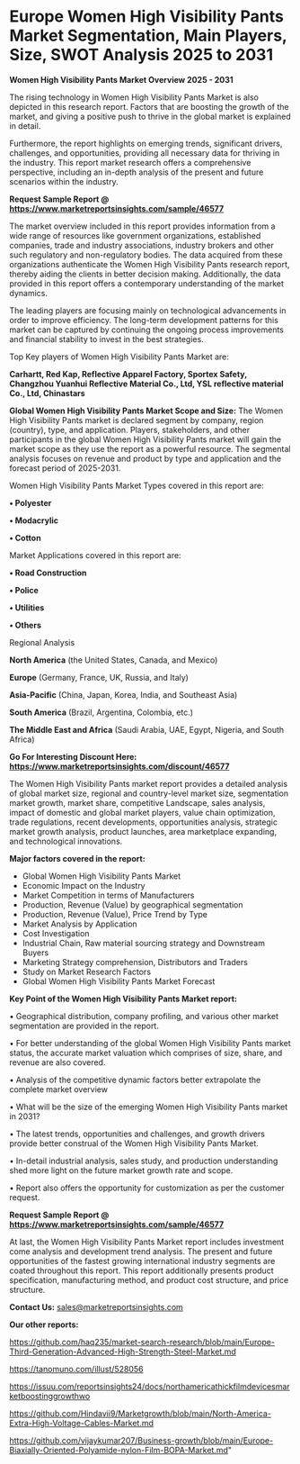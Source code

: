 # Europe Women High Visibility Pants Market Segmentation, Main Players, Size, SWOT Analysis 2025 to 2031

<Strong> Women High Visibility Pants Market Overview 2025 - 2031</strong>

The rising technology in Women High Visibility Pants Market is also depicted in this research report. Factors that are boosting the growth of the market, and giving a positive push to thrive in the global market is explained in detail.

Furthermore, the report highlights on emerging trends, significant drivers, challenges, and opportunities, providing all necessary data for thriving in the industry. This report market research offers a comprehensive perspective, including an in-depth analysis of the present and future scenarios within the industry.

<strong>Request Sample Report @ <a href=https://www.marketreportsinsights.com/sample/46577>https://www.marketreportsinsights.com/sample/46577</a></strong>

The market overview included in this report provides information from a wide range of resources like government organizations, established companies, trade and industry associations, industry brokers and other such regulatory and non-regulatory bodies. The data acquired from these organizations authenticate the Women High Visibility Pants research report, thereby aiding the clients in better decision making. Additionally, the data provided in this report offers a contemporary understanding of the market dynamics.

The leading players are focusing mainly on technological advancements in order to improve efficiency. The long-term development patterns for this market can be captured by continuing the ongoing process improvements and financial stability to invest in the best strategies.

Top Key players of Women High Visibility Pants Market are:

<strong>Carhartt, Red Kap, Reflective Apparel Factory, Sportex Safety, Changzhou Yuanhui Reflective Material Co., Ltd, YSL reflective material Co., Ltd, Chinastars</strong>

<strong><b>Global Women High Visibility Pants Market Scope and Size:</b></strong>
The Women High Visibility Pants market is declared segment by company, region (country), type, and application. Players, stakeholders, and other participants in the global Women High Visibility Pants market will gain the market scope as they use the report as a powerful resource. The segmental analysis focuses on revenue and product by type and application and the forecast period of 2025-2031.

Women High Visibility Pants Market Types covered in this report are:

<strong>•  Polyester

•  Modacrylic

•  Cotton</strong>

Market Applications covered in this report are:

<strong>•  Road Construction

•  Police

•  Utilities

•  Others</strong> 

Regional Analysis

<strong>North America</strong> (the United States, Canada, and Mexico)

<strong>Europe</strong> (Germany, France, UK, Russia, and Italy)

<strong>Asia-Pacific</strong> (China, Japan, Korea, India, and Southeast Asia)

<strong>South America</strong> (Brazil, Argentina, Colombia, etc.)

<strong>The Middle East and Africa</strong> (Saudi Arabia, UAE, Egypt, Nigeria, and South Africa)

<strong>Go For Interesting Discount Here: <a href=https://www.marketreportsinsights.com/discount/46577>https://www.marketreportsinsights.com/discount/46577</a></strong>

The Women High Visibility Pants market report provides a detailed analysis of global market size, regional and country-level market size, segmentation market growth, market share, competitive Landscape, sales analysis, impact of domestic and global market players, value chain optimization, trade regulations, recent developments, opportunities analysis, strategic market growth analysis, product launches, area marketplace expanding, and technological innovations.

<strong><b>Major factors covered in the report:</b></strong>
<ul>
  <li>Global Women High Visibility Pants Market </li>
  <li>Economic Impact on the Industry</li>
  <li>Market Competition in terms of Manufacturers</li>
  <li>Production, Revenue (Value) by geographical segmentation</li>
  <li>Production, Revenue (Value), Price Trend by Type</li>
  <li>Market Analysis by Application</li>
  <li>Cost Investigation</li>
  <li>Industrial Chain, Raw material sourcing strategy and Downstream Buyers</li>
  <li>Marketing Strategy comprehension, Distributors and Traders</li>
  <li>Study on Market Research Factors</li>
  <li>Global Women High Visibility Pants Market Forecast</li>
</ul>

<strong><b>Key Point of the Women High Visibility Pants Market report:</b></strong>

• Geographical distribution, company profiling, and various other market segmentation are provided in the report.

• For better understanding of the global Women High Visibility Pants market status, the accurate market valuation which comprises of size, share, and revenue are also covered.

• Analysis of the competitive dynamic factors better extrapolate the complete market overview

• What will be the size of the emerging Women High Visibility Pants market in 2031?

• The latest trends, opportunities and challenges, and growth drivers provide better construal of the Women High Visibility Pants Market.

• In-detail industrial analysis, sales study, and production understanding shed more light on the future market growth rate and scope.

• Report also offers the opportunity for customization as per the customer request.

<strong>Request Sample Report @ <a href=https://www.marketreportsinsights.com/sample/46577>https://www.marketreportsinsights.com/sample/46577</a></strong>

At last, the Women High Visibility Pants Market report includes investment come analysis and development trend analysis. The present and future opportunities of the fastest growing international industry segments are coated throughout this report. This report additionally presents product specification, manufacturing method, and product cost structure, and price structure.

<strong>Contact Us:</strong>
sales@marketreportsinsights.com

<strong>Our other reports:</strong>

<a href=https://github.com/haq235/market-search-research/blob/main/Europe-Third-Generation-Advanced-High-Strength-Steel-Market.md>https://github.com/haq235/market-search-research/blob/main/Europe-Third-Generation-Advanced-High-Strength-Steel-Market.md</a>

<a href=https://tanomuno.com/illust/528056>https://tanomuno.com/illust/528056</a>

<a href=https://issuu.com/reportsinsights24/docs/northamericathickfilmdevicesmarketboostinggrowthwo>https://issuu.com/reportsinsights24/docs/northamericathickfilmdevicesmarketboostinggrowthwo</a>

<a href=https://github.com/Hindavii9/Marketgrowth/blob/main/North-America-Extra-High-Voltage-Cables-Market.md>https://github.com/Hindavii9/Marketgrowth/blob/main/North-America-Extra-High-Voltage-Cables-Market.md</a>

<a href=https://github.com/vijaykumar207/Business-growth/blob/main/Europe-Biaxially-Oriented-Polyamide-nylon-Film-BOPA-Market.md>https://github.com/vijaykumar207/Business-growth/blob/main/Europe-Biaxially-Oriented-Polyamide-nylon-Film-BOPA-Market.md</a>"

